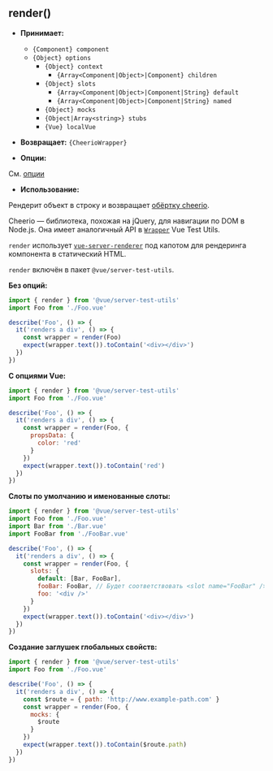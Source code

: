 ## render()

- **Принимает:**

  - `{Component} component`
  - `{Object} options`
    - `{Object} context`
      - `{Array<Component|Object>|Component} children`
    - `{Object} slots`
      - `{Array<Component|Object>|Component|String} default`
      - `{Array<Component|Object>|Component|String} named`
    - `{Object} mocks`
    - `{Object|Array<string>} stubs`
    - `{Vue} localVue`

- **Возвращает:** `{CheerioWrapper}`

- **Опции:**

См. [опции](./options.md)

- **Использование:**

Рендерит объект в строку и возвращает [обёртку cheerio](https://github.com/cheeriojs/cheerio).

Cheerio — библиотека, похожая на jQuery, для навигации по DOM в Node.js. Она имеет аналогичный API в [`Wrapper`](wrapper/) Vue Test Utils.

`render` использует [`vue-server-renderer`](https://ssr.vuejs.org/en/basic.html) под капотом для рендеринга компонента в статический HTML.

`render` включён в пакет `@vue/server-test-utils`.

**Без опций:**

```js
import { render } from '@vue/server-test-utils'
import Foo from './Foo.vue'

describe('Foo', () => {
  it('renders a div', () => {
    const wrapper = render(Foo)
    expect(wrapper.text()).toContain('<div></div>')
  })
})
```

**С опциями Vue:**

```js
import { render } from '@vue/server-test-utils'
import Foo from './Foo.vue'

describe('Foo', () => {
  it('renders a div', () => {
    const wrapper = render(Foo, {
      propsData: {
        color: 'red'
      }
    })
    expect(wrapper.text()).toContain('red')
  })
})
```

**Слоты по умолчанию и именованные слоты:**

```js
import { render } from '@vue/server-test-utils'
import Foo from './Foo.vue'
import Bar from './Bar.vue'
import FooBar from './FooBar.vue'

describe('Foo', () => {
  it('renders a div', () => {
    const wrapper = render(Foo, {
      slots: {
        default: [Bar, FooBar],
        fooBar: FooBar, // Будет соответствовать <slot name="FooBar" />,
        foo: '<div />'
      }
    })
    expect(wrapper.text()).toContain('<div></div>')
  })
})
```

**Создание заглушек глобальных свойств:**

```js
import { render } from '@vue/server-test-utils'
import Foo from './Foo.vue'

describe('Foo', () => {
  it('renders a div', () => {
    const $route = { path: 'http://www.example-path.com' }
    const wrapper = render(Foo, {
      mocks: {
        $route
      }
    })
    expect(wrapper.text()).toContain($route.path)
  })
})
```
